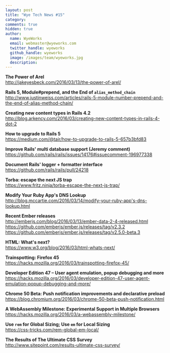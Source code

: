 ```yaml
---
layout: post
title: "Wye Tech News #15"
category:
comments: true
hidden: true
author:
  name: WyeWorks
  email: webmaster@wyeworks.com
  twitter_handle: wyeworks
  github_handle: wyeworks
  image: /images/team/wyeworks.jpg
  description:
---
```



**The Power of Arel**<br/>
http://jakeyesbeck.com/2016/03/13/the-power-of-arel/

**Rails 5, Module#prepend, and the End of `alias_method_chain`**<br/>
http://www.justinweiss.com/articles/rails-5-module-number-prepend-and-the-end-of-alias-method-chain/

**Creating new content types in Rails 4.2**<br/>
http://blog.arkency.com/2016/03/creating-new-content-types-in-rails-4-dot-2


<!-- more -->


**How to upgrade to Rails 5**<br/>
https://medium.com/@tair/how-to-upgrade-to-rails-5-657b3bfd83

**Improve Rails' multi database support (Jeremy comment)**<br/>
https://github.com/rails/rails/issues/14176#issuecomment-196977338

**Document Rails' logger + formatter interface**<br/>
https://github.com/rails/rails/pull/24218

**Torba: escape the next JS trap**<br/>
https://www.fritz.ninja/torba-escape-the-next-js-trap/

**Modify Your Ruby App's DNS Lookup**<br/>
http://blog.mccartie.com/2016/03/14/modify-your-ruby-app's-dns-lookup.html

**Recent Ember releases**<br/>
http://emberjs.com/blog/2016/03/13/ember-data-2-4-released.html<br/>
https://github.com/emberjs/ember.js/releases/tag/v2.3.2<br/>
https://github.com/emberjs/ember.js/releases/tag/v2.5.0-beta.3

**HTML: What's next?**<br/>
https://www.w3.org/blog/2016/03/html-whats-next/

**Trainspotting: Firefox 45**<br/>
https://hacks.mozilla.org/2016/03/trainspotting-firefox-45/

**Developer Edition 47 – User agent emulation, popup debugging and more**<br/>
https://hacks.mozilla.org/2016/03/developer-edition-47-user-agent-emulation-popup-debugging-and-more/

**Chrome 50 Beta: Push notification improvements and declarative preload**<br/>
https://blog.chromium.org/2016/03/chrome-50-beta-push-notification.html

**A WebAssembly Milestone: Experimental Support in Multiple Browsers**<br/>
https://hacks.mozilla.org/2016/03/a-webassembly-milestone/

**Use `rem` for Global Sizing; Use `em` for Local Sizing**<br/>
https://css-tricks.com/rem-global-em-local/

**The Results of The Ultimate CSS Survey**<br/>
http://www.sitepoint.com/results-ultimate-css-survey/
